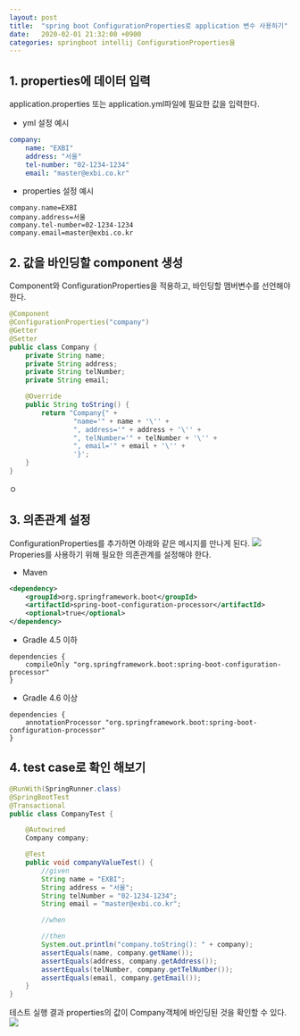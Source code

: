 ```yaml
---
layout: post
title:  "spring boot ConfigurationProperties로 application 변수 사용하기"
date:   2020-02-01 21:32:00 +0900
categories: springboot intellij ConfigurationProperties을
---
```


## 1. properties에 데이터 입력
application.properties 또는 application.yml파일에 필요한 값을 입력한다.
- yml 설정 예시
```yaml
company:
    name: "EXBI"
    address: "서울"
    tel-number: "02-1234-1234"
    email: "master@exbi.co.kr"
```
- properties 설정 예시
```
company.name=EXBI
company.address=서울
company.tel-number=02-1234-1234
company.email=master@exbi.co.kr
```

## 2. 값을 바인딩할 component 생성
Component와 ConfigurationProperties을 적용하고, 바인딩할 맴버변수를 선언해야한다.
```java
@Component
@ConfigurationProperties("company")
@Getter
@Setter
public class Company {
    private String name;
    private String address;
    private String telNumber;
    private String email;

    @Override
    public String toString() {
        return "Company{" +
                "name='" + name + '\'' +
                ", address='" + address + '\'' +
                ", telNumber='" + telNumber + '\'' +
                ", email='" + email + '\'' +
                '}';
    }
}
```
ㅇ

## 3. 의존관계 설정
ConfigurationProperties를 추가하면 아래와 같은 메시지를 만나게 된다.
![](https://raw.githubusercontent.com/geeshow/geeshow.github.io/master/images/2020-02-01_001.png)
Properies를 사용하기 위해 필요한 의존관계를 설정해야 한다.
- Maven
```xml
<dependency>
	<groupId>org.springframework.boot</groupId>
	<artifactId>spring-boot-configuration-processor</artifactId>
	<optional>true</optional>
</dependency>
```

- Gradle 4.5 이하
```
dependencies {
	compileOnly "org.springframework.boot:spring-boot-configuration-processor"
}
```

- Gradle 4.6 이상
```
dependencies {
	annotationProcessor "org.springframework.boot:spring-boot-configuration-processor"
}
```

## 4. test case로 확인 해보기
```java
@RunWith(SpringRunner.class)
@SpringBootTest
@Transactional
public class CompanyTest {

    @Autowired
    Company company;

    @Test
    public void companyValueTest() {
        //given
        String name = "EXBI";
        String address = "서울";
        String telNumber = "02-1234-1234";
        String email = "master@exbi.co.kr";

        //when

        //then
        System.out.println("company.toString(): " + company);
        assertEquals(name, company.getName());
        assertEquals(address, company.getAddress());
        assertEquals(telNumber, company.getTelNumber());
        assertEquals(email, company.getEmail());
    }
}
```
테스트 실행 결과 properties의 값이 Company객체에 바인딩된 것을 확인할 수 있다.
![](https://raw.githubusercontent.com/geeshow/geeshow.github.io/master/images/2020-02-01_002.png)